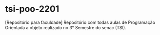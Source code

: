 # tsi-poo-2201
[Repositório para faculdade] Repositório com todas aulas de Programação Orientada a objeto realizado no 3° Semestre do senac (TSI).
